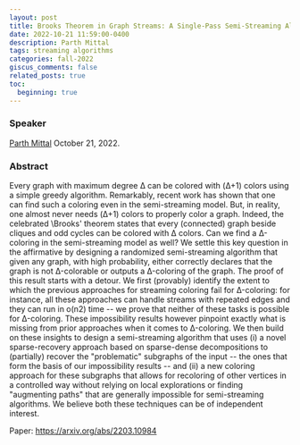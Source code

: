 ```yaml
---
layout: post
title: Brooks Theorem in Graph Streams: A Single-Pass Semi-Streaming Algorithm for Coloring
date: 2022-10-21 11:59:00-0400
description: Parth Mittal
tags: streaming algorithms
categories: fall-2022
giscus_comments: false
related_posts: true
toc:
  beginning: true
---
```


### Speaker 

[Parth Mittal](https://parthmittal.github.io)
October 21, 2022. 


### Abstract

Every graph with maximum degree Δ can be colored with (Δ+1) colors using a simple greedy algorithm. Remarkably, recent work has shown that one can find such a coloring even in the semi-streaming model. But, in reality, one almost never needs (Δ+1) colors to properly color a graph. Indeed, the celebrated \Brooks' theorem states that every (connected) graph beside cliques and odd cycles can be colored with Δ colors. Can we find a Δ-coloring in the semi-streaming model as well?
We settle this key question in the affirmative by designing a randomized semi-streaming algorithm that given any graph, with high probability, either correctly declares that the graph is not Δ-colorable or outputs a Δ-coloring of the graph.
The proof of this result starts with a detour. We first (provably) identify the extent to which the previous approaches for streaming coloring fail for Δ-coloring: for instance, all these approaches can handle streams with repeated edges and they can run in o(n2) time -- we prove that neither of these tasks is possible for Δ-coloring. These impossibility results however pinpoint exactly what is missing from prior approaches when it comes to Δ-coloring.
We then build on these insights to design a semi-streaming algorithm that uses (i) a novel sparse-recovery approach based on sparse-dense decompositions to (partially) recover the "problematic" subgraphs of the input -- the ones that form the basis of our impossibility results -- and (ii) a new coloring approach for these subgraphs that allows for recoloring of other vertices in a controlled way without relying on local explorations or finding "augmenting paths" that are generally impossible for semi-streaming algorithms. We believe both these techniques can be of independent interest.

Paper: https://arxiv.org/abs/2203.10984
